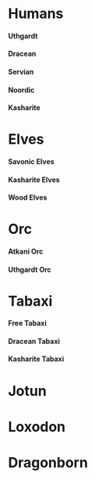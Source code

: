 # Humans

#### Uthgardt

#### Dracean

#### Servian

#### Noordic

#### Kasharite


# Elves

#### Savonic Elves

#### Kasharite Elves

#### Wood Elves

# Orc

#### Atkani Orc

#### Uthgardt Orc



# Tabaxi

#### Free Tabaxi

#### Dracean Tabaxi

#### Kasharite Tabaxi

# Jotun



# Loxodon



# Dragonborn


